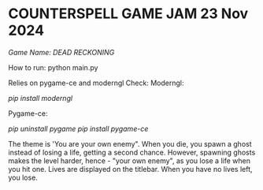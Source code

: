 # COUNTERSPELL GAME JAM 23 Nov 2024

*Game Name: DEAD RECKONING*

How to run:
python main.py

Relies on pygame-ce and moderngl
Check:
Moderngl:

*pip install moderngl*

Pygame-ce:

*pip uninstall pygame
pip install pygame-ce*

The theme is 'You are your own enemy". When you die, you spawn a ghost instead of losing a life, getting a second chance. However, spawning ghosts makes the level harder, hence - "your own enemy", as you lose a life when you hit one. Lives are displayed on the titlebar. When you have no lives left, you lose.
